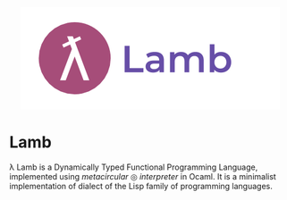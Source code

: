 <p align="center">
  <img   src="https://github.com/JagratPatkar/Lamb/blob/main/images/Lamb.png"/>
</p>



# Lamb
λ Lamb is a Dynamically Typed Functional Programming Language, implemented using _metacircular_ ◎ _interpreter_ in Ocaml.
It is a minimalist implementation of dialect of the Lisp family of programming languages. 
